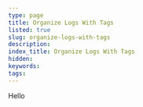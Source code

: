 ```yaml
---
type: page
title: Organize Logs With Tags
listed: true
slug: organize-logs-with-tags
description: 
index_title: Organize Logs With Tags
hidden: 
keywords: 
tags: 
---
```


Hello